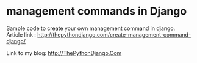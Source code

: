 # management commands in Django

Sample code to create your own management command in django.  
Article link : http://thepythondjango.com/create-management-command-django/

Link to my blog: http://ThePythonDjango.Com
